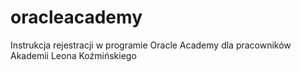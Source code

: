 # oracleacademy
Instrukcja rejestracji w programie Oracle Academy dla pracowników Akademii Leona Koźmińskiego
